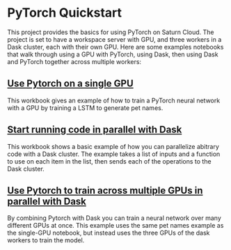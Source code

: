 # PyTorch Quickstart

This project provides the basics for using PyTorch on Saturn Cloud. The project is set to have a workspace server with GPU, and three workers in a Dask cluster, each with their own GPU. Here are some examples notebooks that walk through using a GPU with PyTorch, using Dask, then using Dask and PyTorch together across multiple workers:



## [Use Pytorch on a single GPU](01-start-with-pytorch.ipynb)

This workbook gives an example of how to train a PyTorch neural network with a GPU by training a LSTM to generate pet names.

## [Start running code in parallel with Dask](02-start-with-dask.ipynb)

This workbook shows a basic example of how you can parallelize abitrary code with a Dask cluster. The example takes a list of inputs and a function to use on each item in the list, then sends each of the operations to the Dask cluster.

## [Use Pytorch to train across multiple GPUs in parallel with Dask](03-start-with-pytorch+dask.ipynb)

By combining Pytorch with Dask you can train a neural network over many different GPUs at once. This example uses the same pet names example as the single-GPU notebook, but instead uses the three GPUs of the dask workers to train the model.